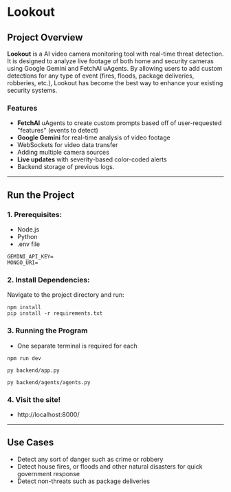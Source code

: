 # Lookout 

## **Project Overview**

**Lookout** is a AI video camera monitoring tool with real-time threat detection. It is designed to analyze live footage of both home and security cameras using Google Gemini and FetchAI uAgents. By allowing users to add custom detections for any type of event (fires, floods, package deliveries, robberies, etc.), Lookout has become the best way to enhance your existing security systems.

### **Features**

- **FetchAI** uAgents to create custom prompts based off of user-requested "features" (events to detect)
- **Google Gemini** for real-time analysis of video footage
- WebSockets for video data transfer
- Adding multiple camera sources 
- **Live updates** with severity-based color-coded alerts
- Backend storage of previous logs.

---

## **Run the Project**

### **1. Prerequisites:**

- Node.js
- Python
- .env file
```
GEMINI_API_KEY=
MONGO_URI=
```

### **2. Install Dependencies:**

Navigate to the project directory and run:

```
npm install
pip install -r requirements.txt 
```

### **3. Running the Program**

- One separate terminal is required for each

```
npm run dev
```

```
py backend/app.py
```


```
py backend/agents/agents.py
```

### **4. Visit the site!**

- http://localhost:8000/

--- 

## **Use Cases**
- Detect any sort of danger such as crime or robbery
- Detect house fires, or floods and other natural disasters for quick government response
- Detect non-threats such as package deliveries

